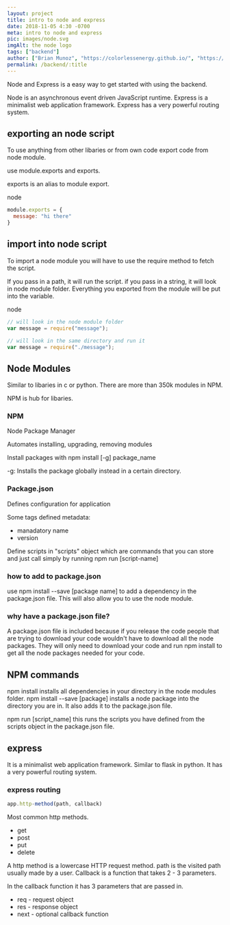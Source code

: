 ```yaml
---
layout: project
title: intro to node and express
date: 2018-11-05 4:30 -0700
meta: intro to node and express
pic: images/node.svg
imgAlt: the node logo
tags: ["backend"]
author: ["Brian Munoz", "https://colorlessenergy.github.io/", "https://github.com/colorlessenergy"]
permalink: /backend/:title
---
```


Node and Express is a easy way to get started with using the backend.

Node is an asynchronous event driven JavaScript runtime. Express is a minimalist web application framework. Express has a very powerful routing system.

## exporting an node script

To use anything from other libaries or from own code export code from node module.

use <span class="highlight__code">module.exports</span> and <span class="highlight__code">exports</span>.

exports is an alias to module export.

<p class="highlight__file-desc">
  node
</p>

```javascript
module.exports = {
  message: "hi there"
}
```

## import into node script
To import a node module you will have to use the require method to fetch the script.

If you pass in a path, it will run the script. if you pass in a string, it will look in node module folder. Everything you exported from the module will be put into the variable.

<p class="highlight__file-desc">
  node
</p>

```javascript
// will look in the node module folder
var message = require("message");

// will look in the same directory and run it
var message = require("./message");
```


## Node Modules

Similar to libaries in c or python. There are more than 350k modules in NPM.

NPM is hub for libaries.

### NPM
Node Package Manager

Automates installing, upgrading, removing modules

Install packages with <span class="highlight__code">npm install [-g] package_name</span>

<span class="highlight__code">-g</span>: Installs the package globally instead in a certain directory.

### Package.json

Defines configuration for application

Some tags defined metadata:
* manadatory name
* version

Define scripts in "scripts" object which are commands that you can store and just call simply by running <span class="highlight__code">npm run [script-name]</span>

### how to add to package.json

use <span class="highlight__code">npm install --save [package name]</span> to add a dependency in the package.json file. This will also allow you to use the node module.

### why have a package.json file?

A package.json file is included because if you release the code people that are trying to download your code wouldn't have to download all the node packages. They will only need to download your code and run <span class="highlight__code">npm install</span> to get all the node packages needed for your code.

## NPM commands

<span class="highlight__code">npm install</span> installs all dependencies in your directory in the node modules folder.
<span class="highlight__code">npm install --save [package]</span> installs a node package into the directory you are in. It also adds it to the package.json file.

<span class="highlight__code">npm run [script_name]</span> this runs the scripts you have defined from the scripts object in the package.json file.

## express

It is a minimalist web application framework. Similar to flask in python. It has a very powerful routing system.

### express routing

```javascript
app.http-method(path, callback)
```

Most common http methods.
* get
* post
* put
* delete

A http method is a lowercase HTTP request method. path is the visited path usually made by a user. Callback is a function that takes 2 - 3 parameters.

In the callback function it has 3 parameters that are passed in.

* req - request object
* res - response object
* next - optional callback function

